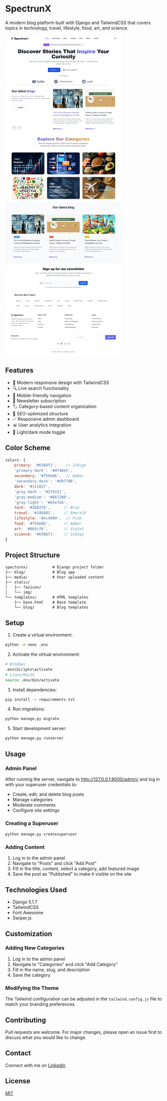 # SpectrunX
A modern blog platform built with Django and TailwindCSS that covers topics in technology, travel, lifestyle, food, art, and science.

![SpectrunX Blog Homepage](static/img/home.jpeg)

## Features
- 🎨 Modern responsive design with TailwindCSS
- 🔍 Live search functionality 
- 📱 Mobile-friendly navigation
- 📧 Newsletter subscription
- 🏷️ Category-based content organization
- 🎯 SEO-optimized structure
- ✅ Responsive admin dashboard
- 📊 User analytics integration
- 🌙 Light/dark mode toggle

## Color Scheme
```js
colors: {
    primary: '#6366f1',    // Indigo
    'primary-dark': '#4f46e5',
    secondary: '#f59e0b',  // Amber
    'secondary-dark': '#d97706',
    dark: '#111827',
    'gray-dark': '#374151',
    'gray-medium': '#6b7280',
    'gray-light': '#e5e7eb',
    tech: '#3b82f6',      // Blue
    travel: '#10b981',    // Emerald
    lifestyle: '#ec4899',  // Pink
    food: '#f59e0b',      // Amber
    art: '#8b5cf6',       // Violet
    science: '#6366f1'    // Indigo
}
```

## Project Structure
```
specturnx/           # Django project folder
├── blog/            # Blog app
├── media/           # User uploaded content
├── static/         
│   ├── favicon/
│   └── img/
└── templates/       # HTML templates
    ├── base.html    # Base template
    └── blog/        # Blog templates
```

## Setup
1. Create a virtual environment:
```bash
python -m venv .env
```
2. Activate the virtual environment:
```bash
# Windows
.env\Scripts\activate
# Linux/MacOS
source .env/bin/activate
```
3. Install dependencies:
```bash
pip install -r requirements.txt
```
4. Run migrations:
```bash
python manage.py migrate
```
5. Start development server:
```bash
python manage.py runserver
```

## Usage

### Admin Panel

After running the server, navigate to http://127.0.0.1:8000/admin/ and log in with your superuser credentials to:

- Create, edit, and delete blog posts
- Manage categories
- Moderate comments
- Configure site settings

### Creating a Superuser

```bash
python manage.py createsuperuser
```

### Adding Content

1. Log in to the admin panel
2. Navigate to "Posts" and click "Add Post"
3. Fill in the title, content, select a category, add featured image
4. Save the post as "Published" to make it visible on the site

## Technologies Used
- Django 5.1.7
- TailwindCSS
- Font Awesome
- Swiper.js

## Customization

### Adding New Categories

1. Log in to the admin panel
2. Navigate to "Categories" and click "Add Category"
3. Fill in the name, slug, and description
4. Save the category

### Modifying the Theme

The Tailwind configuration can be adjusted in the `tailwind.config.js` file to match your branding preferences.

## Contributing
Pull requests are welcome. For major changes, please open an issue first to discuss what you would like to change.

## Contact
Connect with me on [LinkedIn](https://pk.linkedin.com/in/sulman-majeed-7409442a9)

## License
[MIT](https://choosealicense.com/licenses/mit/)
